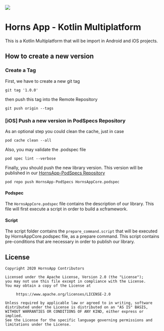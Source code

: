 [![](https://jitpack.io/v/Yesferal/HornsApp-Core.svg)](https://jitpack.io/#Yesferal/HornsApp-Core)
# Horns App - Kotlin Multiplatform
This is a Kotlin Multiplatform that will be import in Android and iOS projects.

## How to create a new version

### Create a Tag
First, we have to create a new git tag
```
git tag '1.0.0'
```
then push this tag into the Remote Repository
```
git push origin --tags   
```
### [iOS] Push a new version in PodSpecs Repository
As an optional step you could clean the cache, just in case
```
pod cache clean --all 
```

Also, you may validate the .podspec file
```
pod spec lint --verbose  
```

Finally, you should push the new library version. This version will be published in our [HornsApp-PodSpecs Repository](https://github.com/Yesferal/HornsApp-PodSpecs)
```
pod repo push HornsApp-PodSpecs HornsAppCore.podspec
```

#### Podspec
The `HornsAppCore.podspec` file contains the description of our library. 
This file will first execute a script in order to build a xcframework.

#### Script
The script folder contains the `prepare_command.script` that will be executed by HornsAppCore.podspec file,
as a prepare command. This script contains pre-conditions that are necessary in order to publish our library.

## License
```
Copyright 2020 HornsApp Contributors

Licensed under the Apache License, Version 2.0 (the "License");
you may not use this file except in compliance with the License.
You may obtain a copy of the License at

     https://www.apache.org/licenses/LICENSE-2.0

Unless required by applicable law or agreed to in writing, software
distributed under the License is distributed on an "AS IS" BASIS,
WITHOUT WARRANTIES OR CONDITIONS OF ANY KIND, either express or implied.
See the License for the specific language governing permissions and
limitations under the License.
```